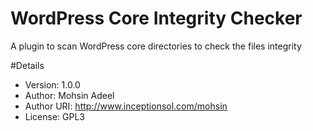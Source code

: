 # WordPress Core Integrity Checker
A plugin to scan WordPress core directories to check the files integrity

#Details
 * Version: 1.0.0
 * Author: Mohsin Adeel
 * Author URI: http://www.inceptionsol.com/mohsin
 * License: GPL3
